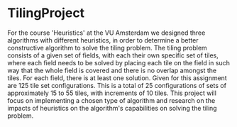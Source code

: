 # TilingProject
For the course 'Heuristics' at the VU Amsterdam we designed three algorithms with different heuristics, in order to determine a better constructive algorithm to solve the tiling problem. The tiling problem consists of a given set of fields, with each their own specific set of tiles, where each field needs to be solved by placing each tile on the field in such way that the whole field is covered and there is no overlap amongst the tiles. 
For each field, there is at least one solution. Given for
this assignment are 125 tile set configurations. This is a total of 25 configurations of sets of
approximately 15 to 55 tiles, with increments of 10 tiles. This project will focus on implementing a
chosen type of algorithm and research on the impacts of heuristics on the algorithm's capabilities
on solving the tiling problem. 
